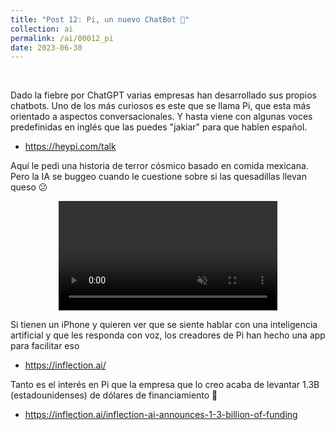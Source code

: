 ```yaml
---
title: "Post 12: Pi, un nuevo ChatBot 🥧"
collection: ai
permalink: /ai/00012_pi
date: 2023-06-30
---
```


&nbsp;


Dado la fiebre por ChatGPT varias empresas han desarrollado sus propios chatbots. Uno de los más curiosos es este que se llama Pi, que esta más orientado a aspectos conversacionales. Y hasta viene con algunas voces predefinidas en inglés que las puedes "jakiar" para que hablen español. 
* <https://heypi.com/talk>

Aquí le pedi una historia de terror cósmico basado en comida mexicana. Pero la IA se buggeo cuando le cuestione sobre si las quesadillas llevan queso 😕 

<div>
<center>
<video width="350" autoplay="autoplay" loop="true" controls muted>
  <source src="/images/ai/000013_pi.mp4" type="video/mp4">
  Your browser does not support the video tag.
</video>
</center>
</div>


Si tienen un iPhone y quieren ver que se siente hablar con una inteligencia artificial y que les responda con voz, los creadores de Pi han hecho una app para facilitar eso
* <https://inflection.ai/>


Tanto es el interés en Pi que la empresa que lo creo acaba de levantar 1.3B (estadounidenses) de dólares de financiamiento 😬
* <https://inflection.ai/inflection-ai-announces-1-3-billion-of-funding>
